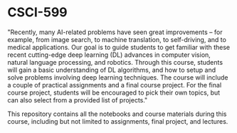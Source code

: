 # CSCI-599 

"Recently, many AI-related problems have seen great improvements – for example, from image search,
to machine translation, to self-driving, and to medical applications. Our goal is to guide students to get
familiar with these recent cutting-edge deep learning (DL) advances in computer vision, natural language
processing, and robotics. Through this course, students will gain a basic understanding of DL algorithms,
and how to setup and solve problems involving deep learning techniques. The course will include a
couple of practical assignments and a final course project. For the final course project, students will be
encouraged to pick their own topics, but can also select from a provided list of projects."

This repository contains all the notebooks and course materials during this course, including but not limited to assignments, final project, and lectures.